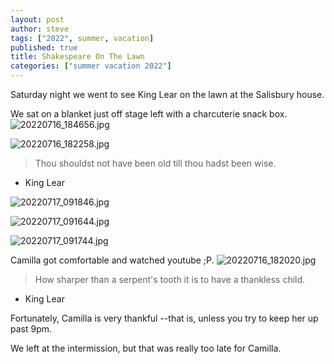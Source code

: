 ```yaml
---
layout: post
author: steve
tags: ["2022", summer, vacation]
published: true
title: Shakespeare On The Lawn
categories: ["summer vacation 2022"]
---
```

Saturday night we went to see King Lear on the lawn at the Salisbury house.  

We sat on a blanket just off stage left with a charcuterie snack box.  
![20220716_184656.jpg]({{site.pics_url}}/assets/media/20220716_184656.jpg)

![20220716_182258.jpg]({{site.pics_url}}/assets/media/20220716_182258.jpg)

> Thou shouldst not have been old till thou hadst been wise.

- King Lear

![20220717_091846.jpg]({{site.pics_url}}/assets/media/20220717_091846.jpg)

![20220717_091644.jpg]({{site.pics_url}}/assets/media/20220717_091644.jpg)

![20220717_091744.jpg]({{site.pics_url}}/assets/media/20220717_091744.jpg)

Camilla got comfortable and watched youtube ;P.
![20220716_182020.jpg]({{site.pics_url}}/assets/media/20220716_182020.jpg)

> How sharper than a serpent's tooth it is to have a thankless child.

- King Lear

Fortunately, Camilla is very thankful --that is, unless you try to keep her up past 9pm.  

We left at the intermission, but that was really too late for Camilla.  
